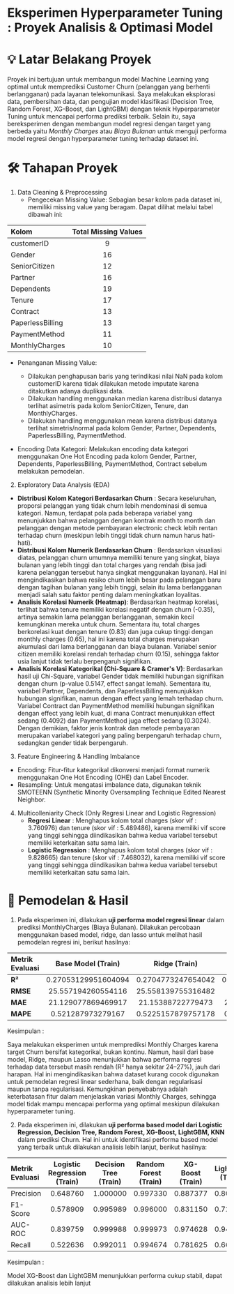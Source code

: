 # Eksperimen Hyperparameter Tuning : Proyek Analisis & Optimasi Model

# 💡 Latar Belakang Proyek
Proyek ini bertujuan untuk membangun model Machine Learning yang optimal untuk memprediksi Customer Churn (pelanggan yang berhenti berlangganan) pada layanan telekomunikasi. Saya melakukan eksplorasi data, pembersihan data, dan pengujian model klasifikasi (Decision Tree, Random Forest, XG-Boost, dan LightGBM) dengan teknik Hyperparameter Tuning untuk mencapai performa prediksi terbaik. Selain itu, saya bereksperimen dengan membangun model regresi dengan target yang berbeda yaitu *Monthly Charges* atau *Biaya Bulanan* untuk menguji performa model regresi dengan hyperparameter tuning terhadap dataset ini. 

# 🛠️ Tahapan Proyek
1. Data Cleaning & Preprocessing
   - Pengecekan Missing Value: Sebagian besar kolom pada dataset ini, memiliki missing value yang beragam. Dapat dilihat melalui tabel dibawah ini:

| Kolom | Total Missing Values | 
| :--- | :---: | 
| customerID | 9 |
| Gender | 16 | 
| SeniorCitizen | 12 | 
| Partner | 16 |
| Dependents | 19 | 
| Tenure | 17 |
| Contract | 13 |
| PaperlessBilling | 13 |
| PaymentMethod | 11 |
| MonthlyCharges | 10 |

  - Penanganan Missing Value:
      - Dilakukan penghapusan baris yang terindikasi nilai NaN pada kolom customerID karena tidak dilakukan metode imputate karena ditakutkan adanya duplikasi data.
      - Dilakukan handling menggunakan median karena distribusi datanya terlihat asimetris pada kolom SeniorCitizen, Tenure, dan MonthlyCharges.
      - Dilakukan handling menggunakan mean karena distribusi datanya terlihat simetris/normal pada kolom Gender, Partner, Dependents, PaperlessBilling, PaymentMethod.

  - Encoding Data Kategori: Melakukan encoding data kategori menggunakan One Hot Encoding pada kolom Gender, Partner, Dependents, PaperlessBilling, PaymentMethod, Contract sebelum melakukan pemodelan.  

2. Exploratory Data Analysis (EDA)

  - **Distribusi Kolom Kategori Berdasarkan Churn** : Secara keseluruhan, proporsi pelanggan yang tidak churn lebih mendominasi di semua kategori. Namun, terdapat pola pada beberapa variabel yang menunjukkan bahwa pelanggan dengan kontrak month to month dan pelanggan dengan metode pembayaran electronic check lebih rentan terhadap churn (meskipun lebih tinggi tidak churn namun harus hati-hati).
  - **Distribusi Kolom Numerik Berdasarkan Churn** : Berdasarkan visualiasi diatas, pelanggan churn umumnya memiliki tenure yang singkat, biaya bulanan yang lebih tinggi dan total charges yang rendah (bisa jadi karena pelanggan tersebut hanya singkat menggunakan layanan). Hal ini mengindikasikan bahwa resiko churn lebih besar pada pelanggan baru dengan tagihan bulanan yang lebih tinggi, selain itu lama berlangganan menjadi salah satu faktor penting dalam meningkatkan loyalitas.
  - **Analisis Korelasi Numerik (Heatmap)**: Berdasarkan heatmap korelasi, terlihat bahwa tenure memiliki korelasi negatif dengan churn (-0.35), artinya semakin lama pelanggan berlangganan, semakin kecil kemungkinan mereka untuk churn. Sementara itu, total charges berkorelasi kuat dengan tenure (0.83) dan juga cukup tinggi dengan monthly charges (0.65), hal ini karena total charges merupakan akumulasi dari lama berlangganan dan biaya bulanan. Variabel senior citizen memiliki korelasi rendah terhadap churn (0.15), sehingga faktor usia lanjut tidak terlalu berpengaruh signifikan.
  - **Analisis Korelasi Kategorikal (Chi-Square & Cramer's V)**: Berdasarkan hasil uji Chi-Square, variabel Gender tidak memiliki hubungan signifikan dengan churn (p-value 0.5147, effect sangat lemah). Sementara itu, variabel Partner, Dependents, dan PaperlessBilling menunjukkan hubungan signifikan, namun dengan effect yang lemah terhadap churn. Variabel Contract dan PaymentMethod memiliki hubungan signifikan dengan effect yang lebih kuat, di mana Contract menunjukkan effect sedang (0.4092) dan PaymentMethod juga effect sedang (0.3024). Dengan demikian, faktor jenis kontrak dan metode pembayaran merupakan variabel kategori yang paling berpengaruh terhadap churn, sedangkan gender tidak berpengaruh.

3. Feature Engineering & Handling Imbalance
  - Encoding: Fitur-fitur kategorikal dikonversi menjadi format numerik menggunakan One Hot Encoding (OHE) dan Label Encoder.
  - Resampling: Untuk mengatasi imbalance data, digunakan teknik SMOTEENN (Synthetic Minority Oversampling Technique Edited Nearest Neighbor.

4. Multicolleniarity Check (Only Regresi Linear and Logistic Regression)
   - **Regresi Linear** : Menghapus kolom total charges (skor vif : 3.760976) dan tenure (skor vif : 5.489486), karena memiliki vif score yang tinggi sehingga diindikasikan bahwa kedua variabel tersebut memiliki keterkaitan satu sama lain.
   - **Logistic Regression** : Menghapus kolom total charges (skor vif : 9.828665) dan tenure (skor vif : 7.468032), karena memiliki vif score yang tinggi sehingga diindikasikan bahwa kedua variabel tersebut memiliki keterkaitan satu sama lain.

# 🤖 Pemodelan & Hasil

1. Pada eksperimen ini, dilakukan **uji performa model regresi linear** dalam prediksi MonthlyCharges (Biaya Bulanan). Dilakukan percobaan menggunakan based model, ridge, dan lasso untuk melihat hasil pemodelan regresi ini, berikut hasilnya:
   
| Metrik Evaluasi | Base Model (Train) | Ridge (Train) | Lasso (Train) | Base Model (Test) | Ridge (Test) | Lasso (Test) |
| :--- | :---: | :---: | :---: | :---: | :---: | :---: |
| **R²** | 0.27053129951604094 | 0.2704773247654042 | 0.27052313438345177 | 0.24407825420749474 | 0.24439249997095924 | 0.24419914192242553 |
| **RMSE** | 25.557194260554116 | 25.558139755316482 | 25.55733729430982 | 26.56407538210124 | 26.55855330529206 | 26.561951221242214 |
| **MAE** | 21.129077869469917 | 21.15388722779473 | 21.134724992201612 | 22.144893962256386 | 22.167627517731685 | 22.14880327329652 |
| **MAPE** | 0.521287973279167 | 0.5225157879757178 | 0.5215399891983812 | 0.5731654844239584 | 0.5742438572564526 | 0.57336602737061 |

Kesimpulan : 

Saya melakukan eksperimen untuk memprediksi Monthly Charges karena target Churn bersifat kategorikal, bukan kontinu. Namun, hasil dari base model, Ridge, maupun Lasso menunjukkan bahwa performa regresi terhadap data tersebut masih rendah (R² hanya sekitar 24–27%), jauh dari harapan. Hal ini mengindikasikan bahwa dataset kurang cocok digunakan untuk pemodelan regresi linear sederhana, baik dengan regularisasi maupun tanpa regularisasi. Kemungkinan penyebabnya adalah keterbatasan fitur dalam menjelaskan variasi Monthly Charges, sehingga model tidak mampu mencapai performa yang optimal meskipun dilakukan hyperparameter tuning.

2. Pada eksperimen ini, dilakukan **uji performa based model dari Logistic Regression, Decision Tree, Random Forest, XG-Boost, LightGBM, KNN** dalam prediksi Churn. Hal ini untuk identifikasi performa based model yang terbaik untuk dilakukan analisis lebih lanjut, berikut hasilnya:
   
| Metrik Evaluasi | Logistic Regression (Train) | Decision Tree (Train) | Random Forest (Train) | XG-Boost (Train) | LightGBM (Train) | KNN (Train) | Logistic Regression (Test) | Decision Tree (Test) | Random Forest (Test) | XG-Boost (Test) | LightGBM (Test) | KNN (Test) |
| :--- | :---: | :---: | :---: | :---: | :---: | :---: | :---: | :---: | :---: | :---: | :---: | :---: |
| Precision | 0.648760 | 1.000000 | 0.997330 | 0.887377 | 0.807630 | 0.723590 | 0.583916 | 0.460759 | 0.560976 | 0.586538 | 0.598684 | 0.526144 |
| F1-Score | 0.578909 | 0.995989 | 0.996000 | 0.831150 | 0.727871 | 0.659906 | 0.513846 | 0.479578 | 0.494624 | 0.541420 | 0.544910 | 0.480597 |
| AUC-ROC | 0.839759 | 0.999988 | 0.999973 | 0.974628 | 0.942349 | 0.900474 | 0.823635 | 0.649405 | 0.803801 | 0.821605 | 0.826449 | 0.744090 |
| Recall | 0.522636 | 0.992011 | 0.994674 | 0.781625 | 0.662450 | 0.606525 | 0.458791 | 0.500000 | 0.442308 | 0.502747 | 0.500000 | 0.442308 |

Kesimpulan : 

Model XG-Boost dan LightGBM menunjukkan performa cukup stabil, dapat dilakukan analisis lebih lanjut
